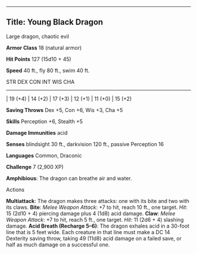 -------------------------
Title: Young Black Dragon
-------------------------


Large dragon, chaotic evil

**Armor Class** 18 (natural armor)

**Hit Points** 127 (15d10 + 45)

**Speed** 40 ft., fly 80 ft., swim 40 ft.

  STR         DEX         CON         INT         WIS         CHA
  ----------- ----------- ----------- ----------- ----------- -----------
  | 19 (+4)   | 14 (+2)   | 17 (+3)   | 12 (+1)   | 11 (+0)   | 15 (+2)

**Saving Throws** Dex +5, Con +6, Wis +3, Cha +5

**Skills** Perception +6, Stealth +5

**Damage Immunities** acid

**Senses** blindsight 30 ft., darkvision 120 ft., passive Perception 16

**Languages** Common, Draconic

**Challenge** 7 (2,900 XP)


**Amphibious**: The dragon can breathe air and water.


Actions

**Multiattack**: The dragon makes three attacks: one with its bite
    and two with its claws.
**Bite**: *Melee Weapon Attack*: +7 to hit, reach 10 ft.,
    one target. *Hit*: 15 (2d10 + 4) piercing damage plus 4 (1d8)
    acid damage.
**Claw**: *Melee Weapon Attack*: +7 to hit, reach 5 ft., one target.
    *Hit*: 11 (2d6 + 4) slashing damage.
**Acid Breath (Recharge 5–6)**: The dragon exhales acid in a 30-foot
    line that is 5 feet wide. Each creature in that line must make a DC
    14 Dexterity saving throw, taking 49 (11d8) acid damage on a failed
    save, or half as much damage on a successful one.

